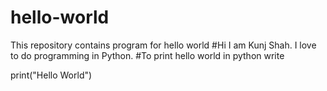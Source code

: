 # hello-world
This repository contains program for hello world
#Hi I am Kunj Shah. I love to do programming in Python.
#To print hello world in python write

print("Hello World")
